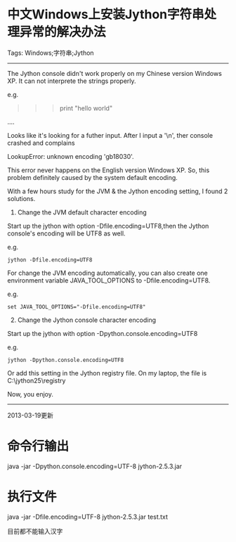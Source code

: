 # 中文Windows上安装Jython字符串处理异常的解决办法
Tags: Windows;字符串;Jython

------

The Jython console didn't work properly on my Chinese version Windows XP. It can not interprete the strings properly.

e.g.

>>> print "hello world"

....

Looks like it's looking for a futher input. After I input a '\n', ther console crashed and complains

LookupError: unknown encoding 'gb18030'.

This error never happens on the English version Windows XP. So, this problem definitely caused by the system default encoding.

With a few hours study for the JVM & the Jython encoding setting, I found 2 solutions.

1) Change the JVM default character encoding

Start up the jython with option -Dfile.encoding=UTF8,then the Jython console's encoding will be UTF8 as well.

e.g.

    jython -Dfile.encoding=UTF8 

For change the JVM encoding automatically, you can also create one environment variable JAVA_TOOL_OPTIONS to -Dfile.encoding=UTF8.

e.g.

    set JAVA_TOOL_OPTIONS="-Dfile.encoding=UTF8" 

2) Change the Jython console character encoding

Start up the jython with option -Dpython.console.encoding=UTF8

e.g.

    jython -Dpython.console.encoding=UTF8

Or add this setting in the Jython registry file. On my laptop, the file is C:\jython25\registry

Now, you enjoy.

------

2013-03-19更新

# 命令行输出

java -jar -Dpython.console.encoding=UTF-8 jython-2.5.3.jar

# 执行文件

java -jar -Dfile.encoding=UTF-8 jython-2.5.3.jar test.txt

目前都不能输入汉字
